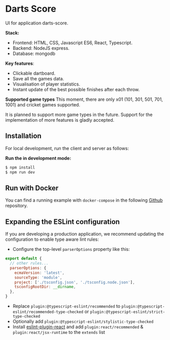 # Darts Score
UI for application darts-score.

**Stack:** 
* Frontend: HTML, CSS, Javascript ES6, React, Typescript.
* Backend: NodeJS express.
* Database: mongodb

**Key features**:
 * Clickable dartboard.
 * Save all the games data.
 * Visualisation of player statistics.
 * Instant update of the best possible finishes after each throw.

**Supported game types**
This moment, there are only x01 (101, 301, 501, 701, 1001) and cricket games supported.

It is planned to support more game types in the future.
Support for the implementation of more features is gladly accepted.

## Installation
For local development, run the client and server as follows:


**Run the in development mode:**
```bash
$ npm install
$ npm run dev
```

## Run with Docker
You can find a running example with `docker-compose` in the following [Github](https://github.com/kosterra/darts-score-sample) repository.

## Expanding the ESLint configuration

If you are developing a production application, we recommend updating the configuration to enable type aware lint rules:

- Configure the top-level `parserOptions` property like this:

```js
export default {
  // other rules...
  parserOptions: {
    ecmaVersion: 'latest',
    sourceType: 'module',
    project: ['./tsconfig.json', './tsconfig.node.json'],
    tsconfigRootDir: __dirname,
  },
}
```

- Replace `plugin:@typescript-eslint/recommended` to `plugin:@typescript-eslint/recommended-type-checked` or `plugin:@typescript-eslint/strict-type-checked`
- Optionally add `plugin:@typescript-eslint/stylistic-type-checked`
- Install [eslint-plugin-react](https://github.com/jsx-eslint/eslint-plugin-react) and add `plugin:react/recommended` & `plugin:react/jsx-runtime` to the `extends` list
